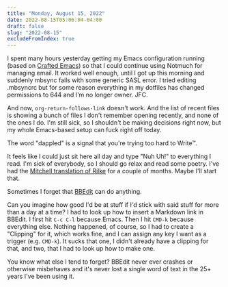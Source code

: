 ```yaml
---
title: "Monday, August 15, 2022"
date: 2022-08-15T05:06:04-04:00
draft: false
slug: "2022-08-15"
excludeFromIndex: true
---
```


I spent many hours yesterday getting my Emacs configuration running (based on [Crafted Emacs](https://github.com/SystemCrafters/crafted-emacs)) so that I could continue using Notmuch for managing email. It worked well enough, until I got up this morning and suddenly mbsync fails with some generic SASL error. I tried editing .mbsyncrc but for some reason everything in my dotfiles has changed permissions to 644 and I'm no longer owner. JFC.

And now, `org-return-follows-link` doesn't work. And the list of recent files is showing a bunch of files I don't remember opening recently, and none of the ones I do. I'm still sick, so I shouldn't be making decisions right now, but my whole Emacs-based setup can fuck right off today.

The word "dappled" is a signal that you're trying too hard to Write™.

It feels like I could just sit here all day and type "Nuh Uh!" to everything I read. I'm sick of everybody, so I should go relax and read some poetry. I've had the [Mitchell translation of Rilke](https://www.amazon.com/Selected-Poetry-Rainer-Maria-Rilke-ebook/dp/B004KABEI8/) for a couple of months. Maybe I'll start that.

Sometimes I forget that [BBEdit](https://www.barebones.com/products/bbedit/) can do anything.

Can you imagine how good I'd be at stuff if I'd stick with said stuff for more than a day at a time? I had to look up how to insert a Markdown link in BBEdit. I first hit `C-c C-l` because Emacs. Then I hit `CMD-k` because everything else. Nothing happened, of course, so I had to create a "Clipping" for it, which works fine, and I can assign any key I want as a trigger (e.g. `CMD-k`). It sucks that one, I didn't already have a clipping for that, and two, that I had to look up how to make one.

You know what else I tend to forget? BBEdit never ever crashes or otherwise misbehaves and it's never lost a single word of text in the 25+ years I've been using it.
